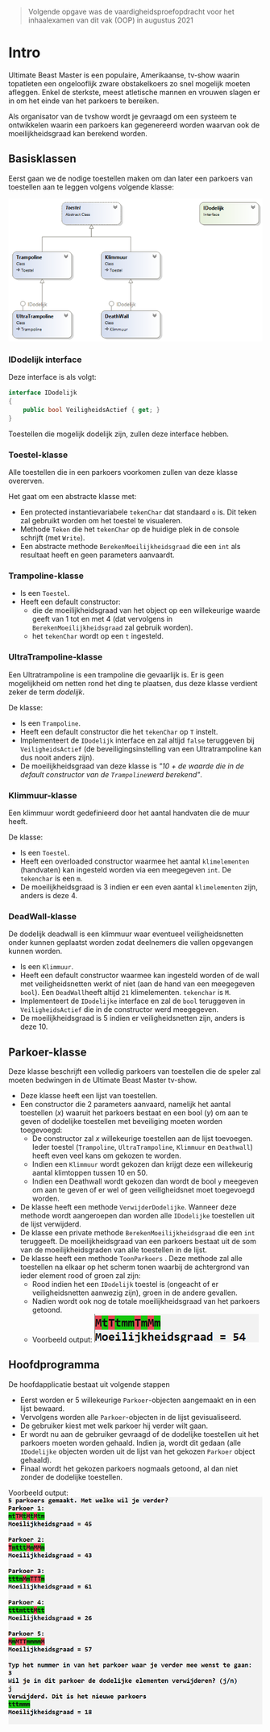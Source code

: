 > Volgende opgave was de vaardigheidsproefopdracht voor het inhaalexamen van dit vak (OOP) in augustus 2021

# Intro

Ultimate Beast Master is een populaire, Amerikaanse, tv-show waarin topatleten een ongelooflijk zware obstakelkoers zo snel mogelijk moeten afleggen. Enkel de sterkste, meest atletische mannen en vrouwen slagen er in om het einde van het parkoers te bereiken. 

Als organisator van de tvshow wordt je gevraagd om een systeem te ontwikkelen waarin een parkoers kan gegenereerd worden waarvan ook de moeilijkheidsgraad kan berekend worden.

## Basisklassen

Eerst gaan we de nodige toestellen maken om dan later een parkoers van toestellen aan te leggen volgens volgende klasse:

![](bClassDiagram1.png)

### IDodelijk interface

Deze interface is als volgt: 

```csharp
interface IDodelijk
{
    public bool VeiligheidsActief { get; }
}
```

Toestellen die mogelijk dodelijk zijn, zullen deze interface hebben.

### Toestel-klasse

Alle toestellen die in een parkoers voorkomen zullen van deze klasse overerven.

Het gaat om een abstracte klasse met:

* Een protected instantievariabele ``tekenChar`` dat standaard ``o`` is. Dit teken zal gebruikt worden om het toestel te visualeren.
* Methode ``Teken`` die het ``tekenChar`` op de huidige plek in de console schrijft (met ``Write``).
* Een abstracte methode ``BerekenMoeilijkheidsgraad`` die een ``int`` als resultaat heeft en geen parameters aanvaardt.



### Trampoline-klasse

* Is een ``Toestel``.
* Heeft een default constructor:
  * die de moeilijkheidsgraad van het object op een willekeurige waarde geeft van 1 tot en met 4 (dat vervolgens in ``BerekenMoeilijkheidsgraad`` zal gebruik worden). 
  * het ``tekenChar`` wordt op een ``t`` ingesteld.

### UltraTrampoline-klasse

Een Ultratrampoline is een trampoline die gevaarlijk is. Er is geen mogelijkheid om netten rond het ding te plaatsen, dus deze klasse verdient zeker de term *dodelijk*.

De klasse:

* Is een ``Trampoline``.
* Heeft een default constructor die het ``tekenChar`` op ``T`` instelt.
* Implementeert de ``IDodelijk`` interface en zal altijd ``false`` teruggeven bij ``VeiligheidsActief`` (de beveiligingsinstelling van een Ultratrampoline kan dus nooit anders zijn).
* De moeilijkheidsgraad van deze klasse is *"10 + de waarde die in de default constructor van de ``Trampoline``werd berekend"*.

### Klimmuur-klasse

Een klimmuur wordt gedefinieerd door het aantal handvaten die de muur heeft.

De klasse:

* Is een ``Toestel``.
* Heeft een overloaded constructor waarmee het aantal ``klimelementen`` (handvaten) kan ingesteld worden via een meegegeven ``int``. De ``tekenchar`` is een ``m``.
* De moeilijkheidsgraad is 3 indien er een even aantal ``klimelementen`` zijn, anders is deze 4.

### DeadWall-klasse

De dodelijk deadwall is een klimmuur waar eventueel veiligheidsnetten onder kunnen geplaatst worden zodat deelnemers die vallen opgevangen kunnen worden.

* Is een ``Klimmuur``.
* Heeft een default constructor waarmee kan ingesteld worden of de wall met veiligheidsnetten werkt of niet (aan de hand van een meegegeven ``bool``). Een ``DeadWall``heeft altijd ``21`` klimelementen. ``tekenchar`` is ``M``.
* Implementeert de ``IDodelijke`` interface en zal de ``bool`` teruggeven in ``VeiligheidsActief`` die in de constructor werd meegegeven.
* De moeilijkheidsgraad is 5 indien er veiligheidsnetten zijn, anders is deze 10.


## Parkoer-klasse

Deze klasse beschrijft een volledig parkoers van toestellen die de speler zal moeten bedwingen in de Ultimate Beast Master tv-show.

* Deze klasse heeft een lijst van toestellen.
* Een constructor die 2 parameters aanvaard, namelijk het aantal toestellen (*x*) waaruit het parkoers bestaat en een bool  (*y*) om aan te geven of dodelijke toestellen met beveiliging moeten worden toegevoegd:
	* De constructor zal *x* willekeurige toestellen aan de lijst toevoegen. Ieder toestel (`Trampoline`, `UltraTrampoline`, `Klimmuur` en `Deathwall`) heeft even veel kans om gekozen te worden.
	* Indien een `Klimmuur` wordt gekozen dan krijgt deze een willekeurig aantal klimtoppen tussen 10 en 50.
	* Indien een Deathwall wordt gekozen dan wordt de bool `y` meegeven om aan te geven of er wel of geen veiligheidsnet moet toegevoegd worden.
* De klasse heeft een methode `VerwijderDodelijke`. Wanneer deze methode wordt aangeroepen dan worden alle `IDodelijke` toestellen uit de lijst verwijderd.
* De klasse een private methode `BerekenMoeilijkheidsgraad` die een `int` teruggeeft. De moeilijkheidsgraad van een parkoers bestaat uit de som van de moeilijkheidsgraden van alle toestellen in de lijst.
* De klasse heeft een methode `ToonParkoers` . Deze methode zal alle toestellen na elkaar op het scherm tonen waarbij de achtergrond van ieder element rood of groen zal zijn:
	* Rood indien het een `IDodelijk` toestel is (ongeacht of er veiligheidsnetten aanwezig zijn), groen in de andere gevallen.
    * Nadien wordt ook nog de totale moeilijkheidsgraad van het parkoers getoond.
    * Voorbeeld output: ![](outputvb.png)

## Hoofdprogramma

De hoofdapplicatie bestaat uit volgende stappen

* Eerst worden er 5 willekeurige `Parkoer`-objecten aangemaakt en in een lijst bewaard.
* Vervolgens worden alle `Parkoer`-objecten in de lijst gevisualiseerd.
* De gebruiker kiest met welk parkoer hij verder wilt gaan.
* Er wordt nu aan de gebruiker gevraagd of de dodelijke toestellen uit het parkoers moeten worden gehaald. Indien ja, wordt dit gedaan (alle ``IDodelijke`` objecten worden uit de lijst van het gekozen ``Parkoer`` object gehaald).
* Finaal wordt het gekozen parkoers nogmaals getoond, al dan niet zonder de dodelijke toestellen.

Voorbeeld output: ![](fulloutput.png)

